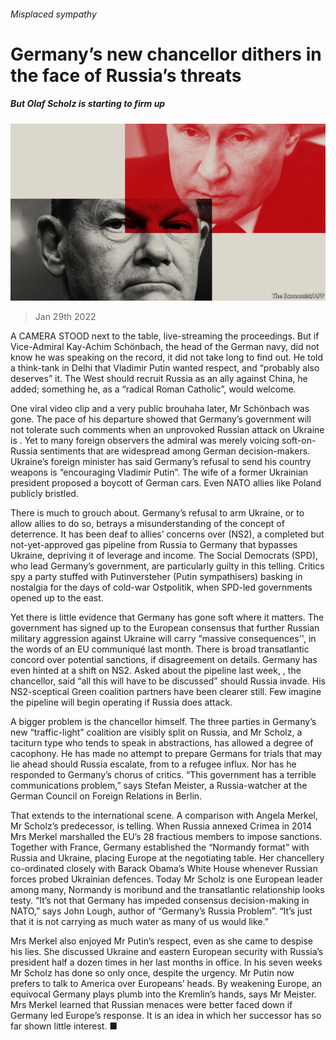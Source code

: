 ###### Misplaced sympathy

# Germany’s new chancellor dithers in the face of Russia’s threats 

##### But Olaf Scholz is starting to firm up 

![image](images/20220129_eud001.jpg) 

> Jan 29th 2022 

A CAMERA STOOD next to the table, live-streaming the proceedings. But if Vice-Admiral Kay-Achim Schönbach, the head of the German navy, did not know he was speaking on the record, it did not take long to find out. He told a think-tank in Delhi that Vladimir Putin wanted respect, and “probably also deserves” it. The West should recruit Russia as an ally against China, he added; something he, as a “radical Roman Catholic”, would welcome.

One viral video clip and a very public brouhaha later, Mr Schönbach was gone. The pace of his departure showed that Germany’s government will not tolerate such comments when an unprovoked Russian attack on Ukraine is . Yet to many foreign observers the admiral was merely voicing soft-on-Russia sentiments that are widespread among German decision-makers. Ukraine’s foreign minister has said Germany’s refusal to send his country weapons is “encouraging Vladimir Putin”. The wife of a former Ukrainian president proposed a boycott of German cars. Even NATO allies like Poland publicly bristled.


There is much to grouch about. Germany’s refusal to arm Ukraine, or to allow allies to do so, betrays a misunderstanding of the concept of deterrence. It has been deaf to allies’ concerns over (NS2), a completed but not-yet-approved gas pipeline from Russia to Germany that bypasses Ukraine, depriving it of leverage and income. The Social Democrats (SPD), who lead Germany’s government, are particularly guilty in this telling. Critics spy a party stuffed with Putinversteher (Putin sympathisers) basking in nostalgia for the days of cold-war Ostpolitik, when SPD-led governments opened up to the east.

Yet there is little evidence that Germany has gone soft where it matters. The government has signed up to the European consensus that further Russian military aggression against Ukraine will carry “massive consequences'', in the words of an EU communiqué last month. There is broad transatlantic concord over potential sanctions, if disagreement on details. Germany has even hinted at a shift on NS2. Asked about the pipeline last week, , the chancellor, said “all this will have to be discussed” should Russia invade. His NS2-sceptical Green coalition partners have been clearer still. Few imagine the pipeline will begin operating if Russia does attack.

A bigger problem is the chancellor himself. The three parties in Germany’s new “traffic-light” coalition are visibly split on Russia, and Mr Scholz, a taciturn type who tends to speak in abstractions, has allowed a degree of cacophony. He has made no attempt to prepare Germans for trials that may lie ahead should Russia escalate, from  to a refugee influx. Nor has he responded to Germany’s chorus of critics. “This government has a terrible communications problem,” says Stefan Meister, a Russia-watcher at the German Council on Foreign Relations in Berlin.

That extends to the international scene. A comparison with Angela Merkel, Mr Scholz’s predecessor, is telling. When Russia annexed Crimea in 2014 Mrs Merkel marshalled the EU’s 28 fractious members to impose sanctions. Together with France, Germany established the “Normandy format” with Russia and Ukraine, placing Europe at the negotiating table. Her chancellery co-ordinated closely with Barack Obama’s White House whenever Russian forces probed Ukrainian defences. Today Mr Scholz is one European leader among many, Normandy is moribund and the transatlantic relationship looks testy. “It’s not that Germany has impeded consensus decision-making in NATO,” says John Lough, author of “Germany’s Russia Problem”. “It’s just that it is not carrying as much water as many of us would like.”

Mrs Merkel also enjoyed Mr Putin’s respect, even as she came to despise his lies. She discussed Ukraine and eastern European security with Russia’s president half a dozen times in her last months in office. In his seven weeks Mr Scholz has done so only once, despite the urgency. Mr Putin now prefers to talk to America over Europeans’ heads. By weakening Europe, an equivocal Germany plays plumb into the Kremlin’s hands, says Mr Meister. Mrs Merkel learned that Russian menaces were better faced down if Germany led Europe’s response. It is an idea in which her successor has so far shown little interest. ■

